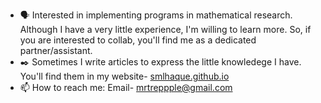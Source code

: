 - 🗣️ Interested in implementing programs in mathematical research. Although I have a very little experience, I'm willing to learn more. So, if you are interested to collab, you'll find me as a dedicated partner/assistant.
- ✒️ Sometimes I write articles to express the little knowledege I have. You'll find them in my website- [smlhaque.github.io](https://smlhaque.github.io/)
- 📫 How to reach me: Email- mrtreppple@gmail.com
